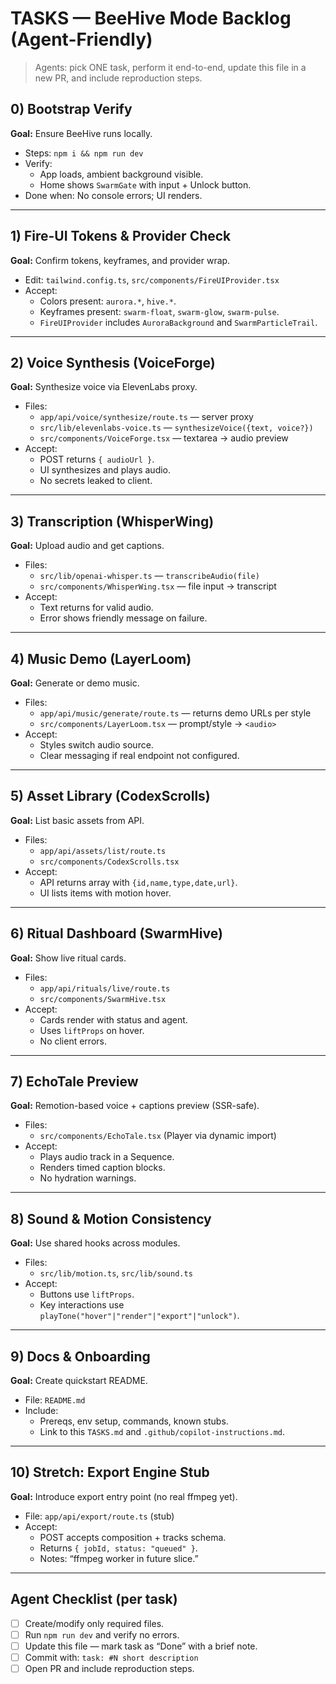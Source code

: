 ﻿# TASKS — BeeHive Mode Backlog (Agent-Friendly)

> Agents: pick ONE task, perform it end-to-end, update this file in a new PR, and include reproduction steps.

## 0) Bootstrap Verify
**Goal:** Ensure BeeHive runs locally.
- Steps: `npm i && npm run dev`
- Verify:
  - App loads, ambient background visible.
  - Home shows `SwarmGate` with input + Unlock button.
- Done when: No console errors; UI renders.

---

## 1) Fire-UI Tokens & Provider Check
**Goal:** Confirm tokens, keyframes, and provider wrap.
- Edit: `tailwind.config.ts`, `src/components/FireUIProvider.tsx`
- Accept:
  - Colors present: `aurora.*`, `hive.*`.
  - Keyframes present: `swarm-float`, `swarm-glow`, `swarm-pulse`.
  - `FireUIProvider` includes `AuroraBackground` and `SwarmParticleTrail`.

---

## 2) Voice Synthesis (VoiceForge)
**Goal:** Synthesize voice via ElevenLabs proxy.
- Files:
  - `app/api/voice/synthesize/route.ts` — server proxy
  - `src/lib/elevenlabs-voice.ts` — `synthesizeVoice({text, voice?})`
  - `src/components/VoiceForge.tsx` — textarea → audio preview
- Accept:
  - POST returns `{ audioUrl }`.
  - UI synthesizes and plays audio.
  - No secrets leaked to client.

---

## 3) Transcription (WhisperWing)
**Goal:** Upload audio and get captions.
- Files:
  - `src/lib/openai-whisper.ts` — `transcribeAudio(file)`
  - `src/components/WhisperWing.tsx` — file input → transcript
- Accept:
  - Text returns for valid audio.
  - Error shows friendly message on failure.

---

## 4) Music Demo (LayerLoom)
**Goal:** Generate or demo music.
- Files:
  - `app/api/music/generate/route.ts` — returns demo URLs per style
  - `src/components/LayerLoom.tsx` — prompt/style → `<audio>`
- Accept:
  - Styles switch audio source.
  - Clear messaging if real endpoint not configured.

---

## 5) Asset Library (CodexScrolls)
**Goal:** List basic assets from API.
- Files:
  - `app/api/assets/list/route.ts`
  - `src/components/CodexScrolls.tsx`
- Accept:
  - API returns array with `{id,name,type,date,url}`.
  - UI lists items with motion hover.

---

## 6) Ritual Dashboard (SwarmHive)
**Goal:** Show live ritual cards.
- Files:
  - `app/api/rituals/live/route.ts`
  - `src/components/SwarmHive.tsx`
- Accept:
  - Cards render with status and agent.
  - Uses `liftProps` on hover.
  - No client errors.

---

## 7) EchoTale Preview
**Goal:** Remotion-based voice + captions preview (SSR-safe).
- Files:
  - `src/components/EchoTale.tsx` (Player via dynamic import)
- Accept:
  - Plays audio track in a Sequence.
  - Renders timed caption blocks.
  - No hydration warnings.

---

## 8) Sound & Motion Consistency
**Goal:** Use shared hooks across modules.
- Files:
  - `src/lib/motion.ts`, `src/lib/sound.ts`
- Accept:
  - Buttons use `liftProps`.
  - Key interactions use `playTone("hover"|"render"|"export"|"unlock")`.

---

## 9) Docs & Onboarding
**Goal:** Create quickstart README.
- File: `README.md`
- Include:
  - Prereqs, env setup, commands, known stubs.
  - Link to this `TASKS.md` and `.github/copilot-instructions.md`.

---

## 10) Stretch: Export Engine Stub
**Goal:** Introduce export entry point (no real ffmpeg yet).
- File: `app/api/export/route.ts` (stub)
- Accept:
  - POST accepts composition + tracks schema.
  - Returns `{ jobId, status: "queued" }`.
  - Notes: “ffmpeg worker in future slice.”

---

## Agent Checklist (per task)
- [ ] Create/modify only required files.
- [ ] Run `npm run dev` and verify no errors.
- [ ] Update this file — mark task as “Done” with a brief note.
- [ ] Commit with: `task: #N short description`
- [ ] Open PR and include reproduction steps.
